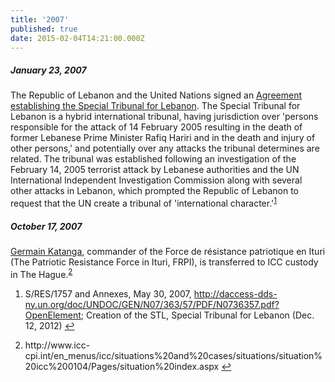 ```yaml
---
title: '2007'
published: true
date: 2015-02-04T14:21:00.000Z
---
```



##### January 23, 2007

The Republic of Lebanon and the United Nations signed an [Agreement establishing the Special Tribunal for Lebanon](http://daccess-dds-ny.un.org/doc/UNDOC/GEN/N07/363/57/PDF/N0736357.pdf?OpenElement). The Special Tribunal for Lebanon is a hybrid international tribunal, having jurisdiction over 'persons responsible for the attack of 14 February 2005 resulting in the death of former Lebanese Prime Minister Rafiq Hariri and in the death and injury of other persons,' and potentially over any attacks the tribunal determines are related. The tribunal was established following an investigation of the February 14, 2005 terrorist attack by Lebanese authorities and the UN International Independent Investigation Commission along with several other attacks in Lebanon, which prompted the Republic of Lebanon to request that the UN create a tribunal of 'international character.'<sup id="fnref:source2007Jan"><a class="footnote" href="#fn:source2007Jan">1</a></sup>

##### October 17, 2007

[Germain Katanga](https://www.icc-cpi.int/drc/katanga), commander of the Force de r&eacute;sistance patriotique en Ituri (The Patriotic Resistance Force in Ituri, FRPI), is transferred to ICC custody in The Hague.<sup id="fnref:source2007"><a class="footnote" href="#fn:source2007">2</a></sup>

<div class="footnotes"><ol><li id="fn:source2007Jan"><p>S/RES/1757 and Annexes, May 30, 2007, <a href="http://daccess-dds-ny.un.org/doc/UNDOC/GEN/N07/363/57/PDF/N0736357.pdf?OpenElement">http://daccess-dds-ny.un.org/doc/UNDOC/GEN/N07/363/57/PDF/N0736357.pdf?OpenElement</a>; Creation of the STL, Special Tribunal for Lebanon (Dec. 12, 2012) <a class="reversefootnote" href="#fnref:source2007Jan">↩</a></p></li><li id="fn:source2007"><p>http://www.icc-cpi.int/en_menus/icc/situations%20and%20cases/situations/situation%20icc%200104/Pages/situation%20index.aspx <a class="reversefootnote" href="#fnref:source2007">↩</a></p></li></ol></div>